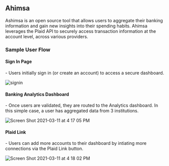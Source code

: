 ## Ahimsa

Ashimsa is an open source tool that allows users to aggregate their banking information and gain new insights into their spending habits.
Ahimsa leverages the Plaid API to securely access transaction information at the account level, across various providers. 

### Sample User Flow 
<h4>Sign In Page</h4>
- Users initially sign in (or create an account) to access a secure dashboard.

![signin](https://user-images.githubusercontent.com/71414939/110873277-7de6e300-8275-11eb-9b1a-5913e03cc87d.png)

<h4>Banking Analytics Dashboard</h4>
- Once users are validated, they are routed to the Analytics dashboard. In this simple case, a user has aggregated data from 3 institutions.

![Screen Shot 2021-03-11 at 4 17 05 PM](https://user-images.githubusercontent.com/71414939/110873253-6d366d00-8275-11eb-8dcb-d47844205523.png)

<h4>Plaid Link</h4>
- Users can add more accounts to their dashboard by intiating more connections via the Plaid Link button. 

![Screen Shot 2021-03-11 at 4 18 02 PM](https://user-images.githubusercontent.com/71414939/110873287-84755a80-8275-11eb-9918-142849e5445d.png)



